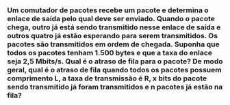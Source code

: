 ### Um comutador de pacotes recebe um pacote e determina o enlace de saída pelo qual deve ser enviado. Quando o pacote chega, outro já está sendo transmitido nesse enlace de saída e outros quatro já estão esperando para serem transmitidos. Os pacotes são transmitidos em ordem de chegada. Suponha que todos os pacotes tenham 1.500 bytes e que a taxa do enlace seja 2,5 Mbits/s. Qual é o atraso de fila para o pacote? De modo geral, qual é o atraso de fila quando todos os pacotes possuem comprimento L, a taxa de transmissão é R, x bits do pacote sendo transmitido já foram transmitidos e n pacotes já estão na fila?

#
